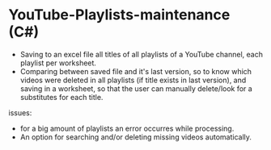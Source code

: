 # YouTube-Playlists-maintenance (C#)
- Saving to an excel file all titles of all playlists of a YouTube channel, each playlist per worksheet.
- Comparing between saved file and it's last version, so to know which
  videos were deleted in all playlists (if title exists in last version),
  and saving in a worksheet, so that the user can manually delete/look for a substitutes
  for each title.
  
 issues:
  - for a big amount of playlists an error occurres while processing.
  - An option for searching and/or deleting missing videos automatically.
  
  
  
